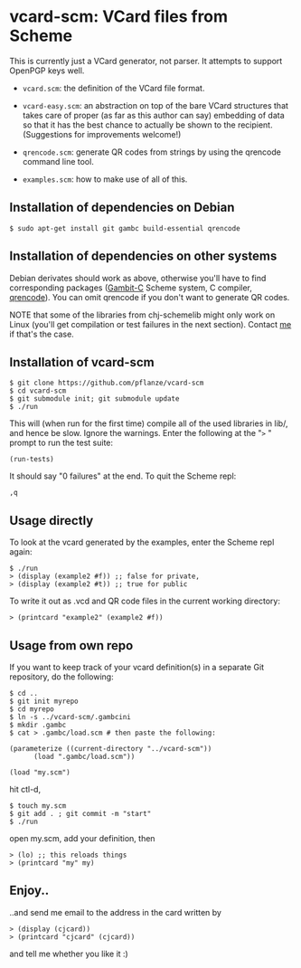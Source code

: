 # vcard-scm: VCard files from Scheme

This is currently just a VCard generator, not parser. It attempts to
support OpenPGP keys well.

* `vcard.scm`: the definition of the VCard file format.

* `vcard-easy.scm`: an abstraction on top of the bare VCard structures
  that takes care of proper (as far as this author can say) embedding
  of data so that it has the best chance to actually be shown to the
  recipient. (Suggestions for improvements welcome!)

* `qrencode.scm`: generate QR codes from strings by using the qrencode
  command line tool.

* `examples.scm`: how to make use of all of this.


## Installation of dependencies on Debian

    $ sudo apt-get install git gambc build-essential qrencode 

## Installation of dependencies  on other systems

Debian derivates should work as above, otherwise you'll have to find
corresponding packages
([Gambit-C](https://en.wikipedia.org/wiki/Gambit_(scheme_implementation))
Scheme system, C compiler,
[qrencode](http://fukuchi.org/works/qrencode/)). You can omit qrencode
if you don't want to generate QR codes.

NOTE that some of the libraries from chj-schemelib might only work on
Linux (you'll get compilation or test failures in the next
section). Contact [me](http://christianjaeger.ch/contact.html) if
that's the case.


## Installation of vcard-scm

    $ git clone https://github.com/pflanze/vcard-scm
    $ cd vcard-scm
    $ git submodule init; git submodule update
    $ ./run

This will (when run for the first time) compile all of the used
libraries in lib/, and hence be slow. Ignore the warnings. Enter the
following at the "`>` " prompt to run the test suite:

    (run-tests)

It should say "0 failures" at the end. To quit the Scheme repl:

    ,q


## Usage directly

To look at the vcard generated by the examples, enter the Scheme repl
again:

    $ ./run
    > (display (example2 #f)) ;; false for private, 
    > (display (example2 #t)) ;; true for public

To write it out as .vcd and QR code files in the current working
directory:

    > (printcard "example2" (example2 #f))


## Usage from own repo

If you want to keep track of your vcard definition(s) in a separate
Git repository, do the following:

    $ cd ..
    $ git init myrepo
    $ cd myrepo
    $ ln -s ../vcard-scm/.gambcini
    $ mkdir .gambc
    $ cat > .gambc/load.scm # then paste the following:

    (parameterize ((current-directory "../vcard-scm"))
		  (load ".gambc/load.scm"))

    (load "my.scm")

hit ctl-d, 

    $ touch my.scm
    $ git add . ; git commit -m "start"
    $ ./run

open my.scm, add your definition, then

    > (lo) ;; this reloads things
    > (printcard "my" my)

## Enjoy..

..and send me email to the address in the card written by

    > (display (cjcard))
    > (printcard "cjcard" (cjcard))

and tell me whether you like it :)


